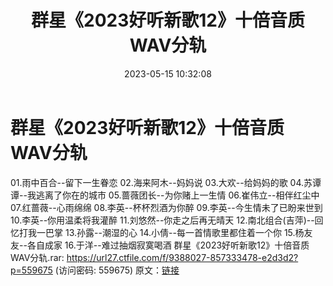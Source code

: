 ﻿---
title: 群星《2023好听新歌12》十倍音质WAV分轨
date: 2023-05-15 10:32:08
categories: WAV车载音乐、镜像
tags: 华语中文
---
# 群星《2023好听新歌12》十倍音质WAV分轨

01.雨中百合--留下一生眷恋
02.海来阿木--妈妈说
03.大欢--给妈妈的歌
04.苏谭谭--我逃离了你在的城市
05.蔷薇团长--为你赌上一生情
06.崔伟立--相伴红尘中
07.红蔷薇--心雨绵绵
08.李英--杯杯烈酒为你醉
09.李英--今生情未了已盼来世到
10.李英--你用温柔将我灌醉
11.刘悠然--你走之后再无晴天
12.南北组合(吉萍)--回忆打我一巴掌
13.孙露--潮湿的心
14.小倩--每一首情歌里都住着一个你
15.杨友友--各自成家
16.于洋--难过抽烟寂寞喝酒
群星《2023好听新歌12》十倍音质WAV分轨.rar: https://url27.ctfile.com/f/9388027-857333478-e2d3d2?p=559675
(访问密码: 559675)
原文：[链接](https://blog.sina.com.cn/s/blog_1647c7e76010311vx.html)